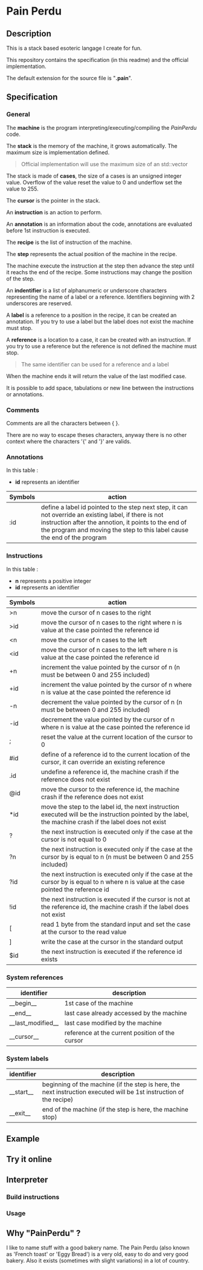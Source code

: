 # Pain Perdu
## Description
This is a stack based esoteric langage I create for fun.

This repository contains the specification (in this readme) and the official implementation.

The default extension for the source file is "__.pain__".

## Specification
### General
The __machine__ is the program interpreting/executing/compiling the _PainPerdu_ code.

The __stack__ is the memory of the machine, it grows automatically. The maximum size is implementation defined.
> Official implementation will use the maximum size of an std::vector

The stack is made of __cases__, the size of a cases is an unsigned integer value. Overflow of the value reset the value to 0 and underflow set the value to 255.

The __cursor__ is the pointer in the stack.

An __instruction__ is an action to perform.

An __annotation__ is an information about the code, annotations are evaluated before 1st instruction is executed.

The __recipe__ is the list of instruction of the machine.

The __step__ represents the actual position of the machine in the recipe.

The machine execute the instruction at the step then advance the step until it reachs the end of the recipe. Some instructions may change the position of the step.

An __indentifier__ is a list of alphanumeric or underscore characters representing the name of a label or a reference. Identifiers beginning with 2 underscores are reserved. 

A __label__ is a reference to a position in the recipe, it can be created an annotation. If you try to use a label but the label does not exist the machine must stop.

A __reference__ is a location to a case, it can be created with an instruction. If you try to use a reference but the reference is not defined the machine must stop.

> The same identifier can be used for a reference and a label

When the machine ends it will return the value of the last modified case.

It is possible to add space, tabulations or new line between the instructions or annotations.

### Comments
Comments are all the characters between { }.

There are no way to escape theses characters, anyway there is no other context where the characters '{' and '}' are valids.

### Annotations
In this table :
* __id__ represents an identifier

| Symbols        | action 
| -------------- | -------------
| :id            | define a label id pointed to the step next step, it can not override an existing label, if there is not instruction after the annotion, it points to the end of the program and moving the step to this label cause the end of the program


### Instructions
In this table :
* __n__ represents a positive integer
* __id__ represents an identifier

| Symbols        | action 
| -------------- | -------------
| >n             | move the cursor of n cases to the right
| >id            | move the cursor of n cases to the right where n is value at the case pointed the reference id
| <n             | move the cursor of n cases to the left
| <id            | move the cursor of n cases to the left where n is value at the case pointed the reference id
| +n             | increment the value pointed by the cursor of n (n must be between 0 and 255 included)
| +id            | increment the value pointed by the cursor of n where n is value at the case pointed the reference id
| -n             | decrement the value pointed by the cursor of n (n must be between 0 and 255 included)
| -id            | decrement the value pointed by the cursor of n where n is value at the case pointed the reference id
| ;              | reset the value at the current location of the cursor to 0
| #id            | define of a reference id to the current location of the cursor, it can override an existing reference
| .id            | undefine a reference id, the machine crash if the reference does not exist
| @id            | move the cursor to the reference id, the machine crash if the reference does not exist
| *id            | move the step to the label id, the next instruction executed will be the instruction pointed by the label, the machine crash if the label does not exist
| ?              | the next instruction is executed only if the case at the cursor is not equal to 0
| ?n             | the next instruction is executed only if the case at the cursor by is equal to n (n must be between 0 and 255 included)
| ?id            | the next instruction is executed only if the case at the cursor by is equal to n where n is value at the case pointed the reference id
| !id            | the next instruction is executed if the cursor is not at the reference id, the machine crash if the label does not exist
| [              | read 1 byte from the standard input and set the case at the cursor to the read value
| ]              | write the case at the cursor in the standard output
| $id            | the next instruction is executed if the reference id exists

### System references
| identifier          | description
| ------------------- | ---------------------------------------------
| \_\_begin__         | 1st case of the machine
| \_\_end__           | last case already accessed by the machine
| \_\_last_modified__ | last case modified by the machine
| \_\_cursor__        | reference at the current position of the cursor

### System labels
| identifier          | description
| ------------------- | ---------------------------------------------
| \_\_start__         | beginning of the machine (if the step is here, the next instruction executed will be 1st instruction of the recipe)
| \_\_exit__          | end of the machine (if the step is here, the machine stop)

## Example

## Try it online

## Interpreter
### Build instructions
### Usage

## Why "PainPerdu" ?
I like to name stuff with a good bakery name. The Pain Perdu (also known as 'French toast' or 'Eggy Bread') is a very old, easy to do and very good bakery. Also it exists (sometimes with slight variations) in a lot of country.